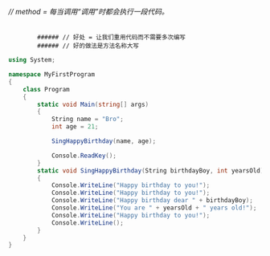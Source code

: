 ###### // method = 每当调用“调用”时都会执行一段代码。
            ###### // 好处 = 让我们重用代码而不需要多次编写
            ###### // 好的做法是方法名称大写


```c#
using System;

namespace MyFirstProgram
{
    class Program
    {
        static void Main(string[] args)
        {
            String name = "Bro";
            int age = 21;

            SingHappyBirthday(name, age);

            Console.ReadKey();
        }
        static void SingHappyBirthday(String birthdayBoy, int yearsOld)
        {
            Console.WriteLine("Happy birthday to you!");
            Console.WriteLine("Happy birthday to you!");
            Console.WriteLine("Happy birthday dear " + birthdayBoy);
            Console.WriteLine("You are " + yearsOld + " years old!");
            Console.WriteLine("Happy birthday to you!");
            Console.WriteLine();
        }
    }
}
```